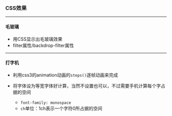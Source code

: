 ### CSS效果

---

#### 毛玻璃

+ 用CSS显示出毛玻璃效果
+ filter属性/backdrop-filter属性

---

#### 打字机

+ 利用css3的animation动画的`steps()`逐帧动画来完成

+ 将字体设为等宽字体好计算，当然不设置也可以，不过需要手机计算每个字占据的空间

  + `font-family: monospace`
  + `ch`单位：1ch表示一个字符0所占据的空间

  
